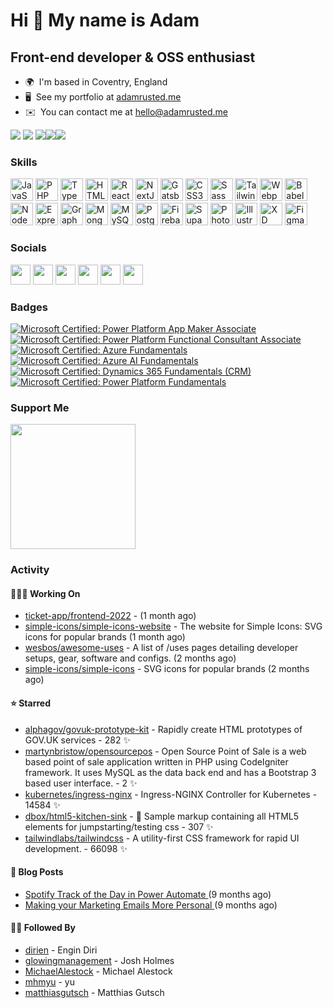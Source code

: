 Hi 👋 My name is Adam
=====================

Front-end developer & OSS enthusiast
------------------------------------

* 🌍  I'm based in Coventry, England
* 🖥️  See my portfolio at [adamrusted.me](http://adamrusted.me)
* ✉️  You can contact me at [hello@adamrusted.me](mailto:hello@adamrusted.me)

<a href="https://cloud-native.social/@rusty" target="_blank" rel="noreferrer"><img src="https://img.shields.io/badge/dynamic/json?query=followers_count&url=https%3A%2F%2Fcloud-native.social%2Fapi%2Fv1%2Faccounts%2F109327033055939732&logo=mastodon&style=for-the-badge&logoColor=white&color=6364FF&label=CLOUD-NATIVE.SOCIAL" /></a>
<a href="https://mstdn.games/@rusty" target="_blank" rel="noreferrer"><img src="https://img.shields.io/badge/dynamic/json?query=followers_count&url=https%3A%2F%2Fmstdn.games%2Fapi%2Fv1%2Faccounts%2F109539634192483103&logo=mastodon&style=for-the-badge&logoColor=white&color=6364FF&label=MSTDN.GAMES" /></a>
<a href="https://www.github.com/adamrusted" target="_blank" rel="noreferrer"><img
src="https://img.shields.io/github/followers/adamrusted?logo=github&style=for-the-badge&logoColor=white&color=181717" /></a><a href="https://www.twitter.com/adamrusted" target="_blank" rel="noreferrer"><img
src="https://img.shields.io/twitter/follow/adamrusted?logo=twitter&logoColor=white&style=for-the-badge&color=1DA1F2"
/></a><a href="https://www.twitch.tv/adamrusted" target="_blank" rel="noreferrer"><img
src="https://img.shields.io/twitch/status/adamrusted?logo=twitch&logoColor=white&style=for-the-badge&color=9146FF&label=TWITCH+STATUS" /></a>

### Skills

<p align="left">
<a href="https://developer.mozilla.org/en-US/docs/Web/JavaScript" target="_blank" rel="noreferrer"><img src="https://raw.githubusercontent.com/danielcranney/readme-generator/main/public/icons/skills/javascript-colored.svg" width="36" height="36" alt="JavaScript" /></a>
<a href="https://www.php.net/" target="_blank" rel="noreferrer"><img src="https://raw.githubusercontent.com/danielcranney/readme-generator/main/public/icons/skills/php-colored.svg" width="36" height="36" alt="PHP" /></a>
<a href="https://www.typescriptlang.org/" target="_blank" rel="noreferrer"><img src="https://raw.githubusercontent.com/danielcranney/readme-generator/main/public/icons/skills/typescript-colored.svg" width="36" height="36" alt="TypeScript" /></a>
<a href="https://developer.mozilla.org/en-US/docs/Glossary/HTML5" target="_blank" rel="noreferrer"><img src="https://raw.githubusercontent.com/danielcranney/readme-generator/main/public/icons/skills/html5-colored.svg" width="36" height="36" alt="HTML5" /></a>
<a href="https://reactjs.org/" target="_blank" rel="noreferrer"><img src="https://raw.githubusercontent.com/danielcranney/readme-generator/main/public/icons/skills/react-colored.svg" width="36" height="36" alt="React" /></a>
<a href="https://nextjs.org/docs" target="_blank" rel="noreferrer"><img src="https://raw.githubusercontent.com/danielcranney/readme-generator/main/public/icons/skills/nextjs-colored.svg" width="36" height="36" alt="NextJs" /></a>
<a href="https://www.gatsbyjs.com/" target="_blank" rel="noreferrer"><img src="https://raw.githubusercontent.com/danielcranney/readme-generator/main/public/icons/skills/gatsby-colored.svg" width="36" height="36" alt="Gatsby" /></a>
<a href="https://www.w3.org/TR/CSS/#css" target="_blank" rel="noreferrer"><img src="https://raw.githubusercontent.com/danielcranney/readme-generator/main/public/icons/skills/css3-colored.svg" width="36" height="36" alt="CSS3" /></a>
<a href="https://sass-lang.com/" target="_blank" rel="noreferrer"><img src="https://raw.githubusercontent.com/danielcranney/readme-generator/main/public/icons/skills/sass-colored.svg" width="36" height="36" alt="Sass" /></a>
<a href="https://tailwindcss.com/" target="_blank" rel="noreferrer"><img src="https://raw.githubusercontent.com/danielcranney/readme-generator/main/public/icons/skills/tailwindcss-colored.svg" width="36" height="36" alt="TailwindCSS" /></a>
<a href="https://webpack.js.org/" target="_blank" rel="noreferrer"><img src="https://raw.githubusercontent.com/danielcranney/readme-generator/main/public/icons/skills/webpack-colored.svg" width="36" height="36" alt="Webpack" /></a>
<a href="https://babeljs.io/" target="_blank" rel="noreferrer"><img src="https://raw.githubusercontent.com/danielcranney/readme-generator/main/public/icons/skills/babel-colored.svg" width="36" height="36" alt="Babel" /></a>
<a href="https://nodejs.org/en/" target="_blank" rel="noreferrer"><img src="https://raw.githubusercontent.com/danielcranney/readme-generator/main/public/icons/skills/nodejs-colored.svg" width="36" height="36" alt="NodeJS" /></a>
<a href="https://expressjs.com/" target="_blank" rel="noreferrer"><img src="https://raw.githubusercontent.com/danielcranney/readme-generator/main/public/icons/skills/express-colored.svg" width="36" height="36" alt="Express" /></a>
<a href="https://graphql.org/" target="_blank" rel="noreferrer"><img src="https://raw.githubusercontent.com/danielcranney/readme-generator/main/public/icons/skills/graphql-colored.svg" width="36" height="36" alt="GraphQL" /></a>
<a href="https://www.mongodb.com/" target="_blank" rel="noreferrer"><img src="https://raw.githubusercontent.com/danielcranney/readme-generator/main/public/icons/skills/mongodb-colored.svg" width="36" height="36" alt="MongoDB" /></a>
<a href="https://www.mysql.com/" target="_blank" rel="noreferrer"><img src="https://raw.githubusercontent.com/danielcranney/readme-generator/main/public/icons/skills/mysql-colored.svg" width="36" height="36" alt="MySQL" /></a>
<a href="https://www.postgresql.org/" target="_blank" rel="noreferrer"><img src="https://raw.githubusercontent.com/danielcranney/readme-generator/main/public/icons/skills/postgresql-colored.svg" width="36" height="36" alt="PostgreSQL" /></a>
<a href="https://firebase.google.com/" target="_blank" rel="noreferrer"><img src="https://raw.githubusercontent.com/danielcranney/readme-generator/main/public/icons/skills/firebase-colored.svg" width="36" height="36" alt="Firebase" /></a>
<a href="https://supabase.io/" target="_blank" rel="noreferrer"><img src="https://raw.githubusercontent.com/danielcranney/readme-generator/main/public/icons/skills/supabase-colored.svg" width="36" height="36" alt="Supabase" /></a>
<a href="https://www.adobe.com/uk/products/photoshop.html" target="_blank" rel="noreferrer"><img src="https://raw.githubusercontent.com/danielcranney/readme-generator/main/public/icons/skills/photoshop-colored.svg" width="36" height="36" alt="Photoshop" /></a>
<a href="adobe.com/uk/products/illustrator.html" target="_blank" rel="noreferrer"><img src="https://raw.githubusercontent.com/danielcranney/readme-generator/main/public/icons/skills/illustrator-colored.svg" width="36" height="36" alt="Illustrator" /></a>
<a href="https://www.adobe.com/uk/products/xd.html" target="_blank" rel="noreferrer"><img src="https://raw.githubusercontent.com/danielcranney/readme-generator/main/public/icons/skills/xd-colored.svg" width="36" height="36" alt="XD" /></a>
<a href="https://www.figma.com/" target="_blank" rel="noreferrer"><img src="https://raw.githubusercontent.com/danielcranney/readme-generator/main/public/icons/skills/figma-colored.svg" width="36" height="36" alt="Figma" /></a>
</p>


### Socials

<p align="left"> <a href="https://discord.com/users/Rusty#8438" target="_blank" rel="noreferrer"><img src="https://raw.githubusercontent.com/danielcranney/readme-generator/main/public/icons/socials/discord.svg" width="32" height="32" /></a> <a href="https://www.github.com/adamrusted" target="_blank" rel="noreferrer"><img src="https://raw.githubusercontent.com/danielcranney/readme-generator/main/public/icons/socials/github.svg" width="32" height="32" /></a> <a href="https://www.linkedin.com/in/adamrusted" target="_blank" rel="noreferrer"><img src="https://raw.githubusercontent.com/danielcranney/readme-generator/main/public/icons/socials/linkedin.svg" width="32" height="32" /></a> <a href="https://www.adamrusted.me/rss.xml" target="_blank" rel="noreferrer"><img src="https://raw.githubusercontent.com/danielcranney/readme-generator/main/public/icons/socials/rss.svg" width="32" height="32" /></a> <a href="https://www.twitter.com/adamrusted" target="_blank" rel="noreferrer"><img src="https://raw.githubusercontent.com/danielcranney/readme-generator/main/public/icons/socials/twitter.svg" width="32" height="32" /></a> <a href="https://www.twitch.tv/adamrusted" target="_blank" rel="noreferrer"><img src="https://raw.githubusercontent.com/danielcranney/readme-generator/main/public/icons/socials/twitch.svg" width="32" height="32" /></a></p>

### Badges

<!--START_SECTION:badges-->

[![Microsoft Certified: Power Platform App Maker Associate](https://images.credly.com/size/110x110/images/60030167-ab95-46aa-8391-c069102e5602/power-platform-app-maker-600x600.png)](http://www.credly.com/badges/4ad0f48d-6934-46a0-a904-ed3d87b52b65 "Microsoft Certified: Power Platform App Maker Associate")
[![Microsoft Certified: Power Platform Functional Consultant Associate](https://images.credly.com/size/110x110/images/243ab956-2af5-4abd-8b91-27bc580f17ae/power-platform-functional-consultant-600x600__1_.png)](http://www.credly.com/badges/0e936abf-d5dc-49c4-9680-f56f6dea24e7 "Microsoft Certified: Power Platform Functional Consultant Associate")
[![Microsoft Certified: Azure Fundamentals](https://images.credly.com/size/110x110/images/be8fcaeb-c769-4858-b567-ffaaa73ce8cf/image.png)](http://www.credly.com/badges/26c06ca5-8fd3-43b3-8f0b-062e746dbfee "Microsoft Certified: Azure Fundamentals")
[![Microsoft Certified: Azure AI Fundamentals](https://images.credly.com/size/110x110/images/4136ced8-75d5-4afb-8677-40b6236e2672/azure-ai-fundamentals-600x600.png)](http://www.credly.com/badges/52c364fb-3728-4d31-ac82-9621a7c86641 "Microsoft Certified: Azure AI Fundamentals")
[![Microsoft Certified: Dynamics 365 Fundamentals (CRM)](https://images.credly.com/size/110x110/images/42992295-0ee2-4527-982d-e51efbec40fc/dynamics365-fundamentals-crm-600x600.png)](http://www.credly.com/badges/18f46909-0a5f-428e-8c66-0b40b53451e6 "Microsoft Certified: Dynamics 365 Fundamentals (CRM)")
[![Microsoft Certified: Power Platform Fundamentals](https://images.credly.com/size/110x110/images/2a6251f2-737b-4bf6-9190-d77570cc76fc/CERT-Fundamentals-Power-Platform.png)](http://www.credly.com/badges/74fc371d-5a40-4f73-8ded-a802d2696235 "Microsoft Certified: Power Platform Fundamentals")
<!--END_SECTION:badges-->


### Support Me

<a href="https://www.buymeacoffee.com/adamrusted"><img src="https://cdn.buymeacoffee.com/buttons/v2/default-yellow.png" width="200" /></a>

### Activity

#### 🧑🏻‍💻 Working On

- [ticket-app/frontend-2022](https://github.com/ticket-app/frontend-2022) -  (1 month ago)
- [simple-icons/simple-icons-website](https://github.com/simple-icons/simple-icons-website) - The website for Simple Icons: SVG icons for popular brands  (1 month ago)
- [wesbos/awesome-uses](https://github.com/wesbos/awesome-uses) - A list of /uses pages detailing developer setups, gear, software and configs. (2 months ago)
- [simple-icons/simple-icons](https://github.com/simple-icons/simple-icons) - SVG icons for popular brands (2 months ago)

#### ⭐ Starred

- [alphagov/govuk-prototype-kit](https://github.com/alphagov/govuk-prototype-kit) - Rapidly create HTML prototypes of GOV.UK services - 282 ✨
- [martynbristow/opensourcepos](https://github.com/martynbristow/opensourcepos) - Open Source Point of Sale is a web based point of sale application written in PHP using CodeIgniter framework. It uses MySQL as the data back end and has a Bootstrap 3 based user interface. - 2 ✨
- [kubernetes/ingress-nginx](https://github.com/kubernetes/ingress-nginx) - Ingress-NGINX Controller for Kubernetes - 14584 ✨
- [dbox/html5-kitchen-sink](https://github.com/dbox/html5-kitchen-sink) - :potable_water: Sample markup containing all HTML5 elements for jumpstarting/testing css - 307 ✨
- [tailwindlabs/tailwindcss](https://github.com/tailwindlabs/tailwindcss) - A utility-first CSS framework for rapid UI development. - 66098 ✨
  
#### 📝 Blog Posts

- [ Spotify Track of the Day in Power Automate ](https://www.adamrusted.me/blog/track-of-the-day-power-automate) (9 months ago)
- [ Making your Marketing Emails More Personal ](https://www.adamrusted.me/blog/customizing-emails-in-d365-marketing) (9 months ago)

#### 🤝🏻 Followed By

- [dirien](https://github.com/dirien) - Engin Diri
- [glowingmanagement](https://github.com/glowingmanagement) - Josh Holmes
- [MichaelAlestock](https://github.com/MichaelAlestock) - Michael Alestock
- [mhmyu](https://github.com/mhmyu) - yu
- [matthiasgutsch](https://github.com/matthiasgutsch) - Matthias Gutsch
